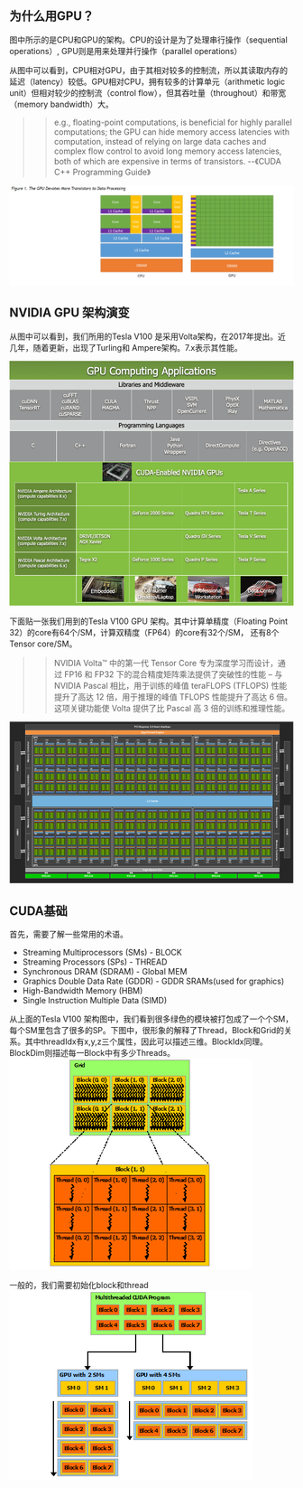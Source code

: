 ## 为什么用GPU？

图中所示的是CPU和GPU的架构。CPU的设计是为了处理串行操作（sequential operations）, GPU则是用来处理并行操作（parallel operations）

从图中可以看到，CPU相对GPU，由于其相对较多的控制流，所以其读取内存的延迟（latency）较低。GPU相对CPU，拥有较多的计算单元（arithmetic logic unit）但相对较少的控制流（control flow），但其吞吐量（throughout）和带宽（memory bandwidth）大。

>>e.g., floating-point computations, is beneficial for highly parallel computations; the GPU can hide memory access latencies with computation, instead of relying on large data caches and complex flow control to avoid long memory access latencies, both of which are expensive in terms of transistors.
--《CUDA C++ Programming Guide》

![](./IMG/Snipaste_2021-10-24_18-51-10.png)

## NVIDIA GPU 架构演变

从图中可以看到，我们所用的Tesla V100 是采用Volta架构，在2017年提出。近几年，随着更新，出现了Turling和 Ampere架构。7.x表示其性能。

![](./IMG/gpu-computing-applications.png)

下面贴一张我们用到的Tesla V100 GPU 架构。其中计算单精度（Floating Point 32）的core有64个/SM，计算双精度（FP64）的core有32个/SM， 还有8个Tensor core/SM。
>> NVIDIA Volta™ 中的第一代 Tensor Core 专为深度学习而设计，通过 FP16 和 FP32 下的混合精度矩阵乘法提供了突破性的性能 – 与 NVIDIA Pascal 相比，用于训练的峰值 teraFLOPS (TFLOPS) 性能提升了高达 12 倍，用于推理的峰值 TFLOPS 性能提升了高达 6 倍。这项关键功能使 Volta 提供了比 Pascal 高 3 倍的训练和推理性能。

![](IMG/NVIDIA-Volta-GV100-1000x569.png)

## CUDA基础

首先，需要了解一些常用的术语。

- Streaming Multiprocessors (SMs) - BLOCK
- Streaming Processors (SPs) - THREAD
- Synchronous DRAM (SDRAM) - Global MEM
- Graphics Double Data Rate (GDDR) - GDDR SRAMs(used for graphics)
- High-Bandwidth Memory (HBM)
- Single Instruction Multiple Data (SIMD)

从上面的Tesla V100 架构图中，我们看到很多绿色的模块被打包成了一个个SM，每个SM里包含了很多的SP。下图中，很形象的解释了Thread，Block和Grid的关系。其中threadIdx有x,y,z三个属性，因此可以描述三维。BlockIdx同理。BlockDim则描述每一Block中有多少Threads。
![](./IMG/grid-of-thread-blocks.png)


一般的，我们需要初始化block和thread
![](./IMG/automatic-scalability.png)
